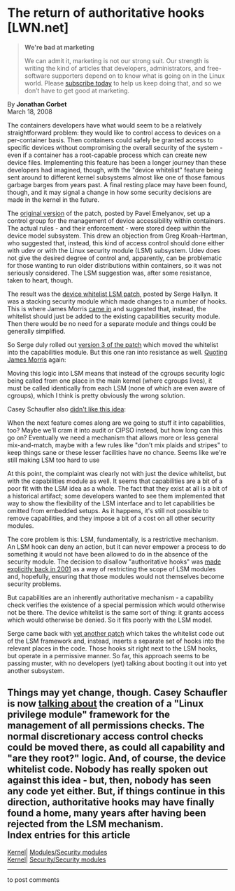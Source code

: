 # The return of authoritative hooks [LWN.net]

> **We're bad at marketing**
> 
> We can admit it, marketing is not our strong suit. Our strength is writing the kind of articles that developers, administrators, and free-software supporters depend on to know what is going on in the Linux world. Please [subscribe today](/Promo/nsn-bad/subscribe) to help us keep doing that, and so we don’t have to get good at marketing. 

By **Jonathan Corbet**  
March 18, 2008 

The containers developers have what would seem to be a relatively straightforward problem: they would like to control access to devices on a per-container basis. Then containers could safely be granted access to specific devices without compromising the overall security of the system - even if a container has a root-capable process which can create new device files. Implementing this feature has been a longer journey than these developers had imagined, though, with the "device whitelist" feature being sent around to different kernel subsystems almost like one of those famous garbage barges from years past. A final resting place may have been found, though, and it may signal a change in how some security decisions are made in the kernel in the future. 

The [original version](http://lwn.net/Articles/271823/) of the patch, posted by Pavel Emelyanov, set up a control group for the management of device accessibility within containers. The actual rules - and their enforcement - were stored deep within the device model subsystem. This drew an objection from Greg Kroah-Hartman, who suggested that, instead, this kind of access control should done either with udev or with the Linux security module (LSM) subsystem. Udev does not give the desired degree of control and, apparently, can be problematic for those wanting to run older distributions within containers, so it was not seriously considered. The LSM suggestion was, after some resistance, taken to heart, though. 

The result was the [device whitelist LSM patch](http://lwn.net/Articles/273208/), posted by Serge Hallyn. It was a stacking security module which made changes to a number of hooks. This is where James Morris [came in](/Articles/273825/) and suggested that, instead, the whitelist should just be added to the existing capabilities security module. Then there would be no need for a separate module and things could be generally simplified. 

So Serge duly rolled out [version 3 of the patch](/Articles/273826/) which moved the whitelist into the capabilities module. But this one ran into resistance as well. [Quoting James Morris](/Articles/273827/) again: 

Moving this logic into LSM means that instead of the cgroups security logic being called from one place in the main kernel (where cgroups lives), it must be called identically from each LSM (none of which are even aware of cgroups), which I think is pretty obviously the wrong solution. 

Casey Schaufler also [didn't like this idea](/Articles/273828/): 

When the next feature comes along are we going to stuff it into capabilities, too? Maybe we'll cram it into audit or CIPSO instead, but how long can this go on? Eventually we need a mechanism that allows more or less general mix-and-match, maybe with a few rules like "don't mix plaids and stripes" to keep things sane or these lesser facilities have no chance. Seems like we're still making LSM too hard to use 

At this point, the complaint was clearly not with just the device whitelist, but with the capabilities module as well. It seems that capabilities are a bit of a poor fit with the LSM idea as a whole. The fact that they exist at all is a bit of a historical artifact; some developers wanted to see them implemented that way to show the flexibility of the LSM interface and to let capabilities be omitted from embedded setups. As it happens, it's still not possible to remove capabilities, and they impose a bit of a cost on all other security modules. 

The core problem is this: LSM, fundamentally, is a restrictive mechanism. An LSM hook can deny an action, but it can never empower a process to do something it would not have been allowed to do in the absence of the security module. The decision to disallow "authoritative hooks" was [made explicitly back in 2001](http://lwn.net/2001/1108/kernel.php3) as a way of restricting the scope of LSM modules and, hopefully, ensuring that those modules would not themselves become security problems. 

But capabilities are an inherently authoritative mechanism - a capability check verifies the existence of a special permission which would otherwise not be there. The device whitelist is the same sort of thing: it grants access which would otherwise be denied. So it fits poorly with the LSM model. 

Serge came back with [yet another patch](http://lwn.net/Articles/273702/) which takes the whitelist code out of the LSM framework and, instead, inserts a separate set of hooks into the relevant places in the code. Those hooks sit right next to the LSM hooks, but operate in a permissive manner. So far, this approach seems to be passing muster, with no developers (yet) talking about booting it out into yet another subsystem. 

Things may yet change, though. Casey Schaufler is now [talking about](/Articles/273830/) the creation of a "Linux privilege module" framework for the management of all permissions checks. The normal discretionary access control checks could be moved there, as could all capability and "are they root?" logic. And, of course, the device whitelist code. Nobody has really spoken out against this idea - but, then, nobody has seen any code yet either. But, if things continue in this direction, authoritative hooks may have finally found a home, many years after having been rejected from the LSM mechanism.  
Index entries for this article  
---  
[Kernel](/Kernel/Index)| [Modules/Security modules](/Kernel/Index#Modules-Security_modules)  
[Kernel](/Kernel/Index)| [Security/Security modules](/Kernel/Index#Security-Security_modules)  
  


* * *

to post comments 
